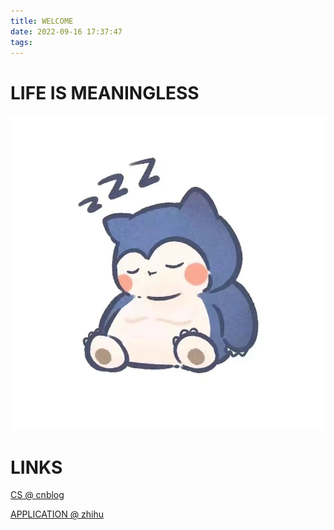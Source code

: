 ```yaml
---
title: WELCOME
date: 2022-09-16 17:37:47
tags:
---
```


# LIFE IS MEANINGLESS

![](../resources/hello.jpeg)



# LINKS

[CS @ cnblog](https://www.cnblogs.com/galoisfield)


[APPLICATION @ zhihu](https://www.zhihu.com/people/Username_)
